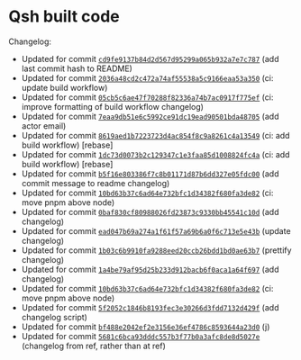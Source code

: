 # Qsh built code
Changelog:
- Updated for commit [`cd9fe9137b84d2d567d95299a065b932a7e7c787`](https://github.com/nearlySplat/qsh/commit/cd9fe9137b84d2d567d95299a065b932a7e7c787) (add last commit hash to README)
- Updated for commit [`2036a48cd2c472a74af55538a5c9166eaa53a350`](https://github.com/nearlysplat/qsh/commit/2036a48cd2c472a74af55538a5c9166eaa53a350) (ci: update build workflow)
- Updated for commit [`05cb5c6ae47f70288f82336a74b7ac0917f775ef`](https://github.com/nearlysplat/qsh/commit/05cb5c6ae47f70288f82336a74b7ac0917f775ef) (ci: improve formatting of build workflow changelog)
- Updated for commit [`7eaa9db51e6c5992ce91dc19ead90501bda48705`](https://github.com/nearlysplat/qsh/commit/7eaa9db51e6c5992ce91dc19ead90501bda48705) (add actor email)
- Updated for commit [`8619aed1b7223723d4ac854f8c9a8261c4a13549`](https://github.com/nearlysplat/qsh/commit/8619aed1b7223723d4ac854f8c9a8261c4a13549) (ci: add build workflow) \[rebase\]
- Updated for commit [`1dc73d0073b2c129347c1e3faa85d1008824fc4a`](https://github.com/nearlysplat/qsh/commit/1dc73d0073b2c129347c1e3faa85d1008824fc4a) (ci: add build workflow) \[rebase\]
- Updated for commit [`b5f16e803386f7c8b01171d87b6dd327e05fdc00`](https://github.com/nearlysplat/qsh/commit/b5f16e803386f7c8b01171d87b6dd327e05fdc00) (add commit message to readme changelog)
- Updated for commit [`10bd63b37c6ad64e732bfc1d34382f680fa3de82`](https://github.com/nearlysplat/qsh/commit/10bd63b37c6ad64e732bfc1d34382f680fa3de82) (ci: move pnpm above node)
- Updated for commit [`0baf830cf80988026fd23873c9330bb45541c10d`](https://github.com/nearlysplat/qsh/commit/0baf830cf80988026fd23873c9330bb45541c10d) (add changelog)
- Updated for commit [`ead047b69a274a1f61f57a69b6a0f6c713e5e43b`](https://github.com/nearlysplat/qsh/commit/ead047b69a274a1f61f57a69b6a0f6c713e5e43b) (update changelog)
- Updated for commit [`1b03c6b9910fa9288eed20ccb26bdd1bd0ae63b7`](https://github.com/nearlysplat/qsh/commit/1b03c6b9910fa9288eed20ccb26bdd1bd0ae63b7) (prettify changelog)
- Updated for commit [`1a4be79af95d25b233d912bacb6f0aca1a64f697`](https://github.com/nearlysplat/qsh/commit/1a4be79af95d25b233d912bacb6f0aca1a64f697) (add changelog)
- Updated for commit [`10bd63b37c6ad64e732bfc1d34382f680fa3de82`](https://github.com/nearlysplat/qsh/commit/10bd63b37c6ad64e732bfc1d34382f680fa3de82) (ci: move pnpm above node)
- Updated for commit [`5f2052c1846b8193fec3e30266d3fdd7132d429f`](https://github.com/nearlysplat/qsh/commit/5f2052c1846b8193fec3e30266d3fdd7132d429f) (add changelog script)
- Updated for commit [`bf488e2042ef2e3156e36ef4786c8593644a23d0`](https://github.com/nearlysplat/qsh/commit/bf488e2042ef2e3156e36ef4786c8593644a23d0) (j)
- Updated for commit [`5681c6bca93dddc557b3f77b0a3afc8de8d5027e`](https://github.com/nearlysplat/qsh/commit/5681c6bca93dddc557b3f77b0a3afc8de8d5027e) (changelog from ref, rather than at ref)
